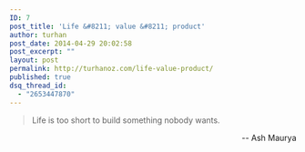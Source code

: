 ```yaml
---
ID: 7
post_title: 'Life &#8211; value &#8211; product'
author: turhan
post_date: 2014-04-29 20:02:58
post_excerpt: ""
layout: post
permalink: http://turhanoz.com/life-value-product/
published: true
dsq_thread_id:
  - "2653447870"
---
```

<blockquote>Life is too short to build something nobody wants.</blockquote>
<p style="text-align: right;">-- Ash Maurya</p>